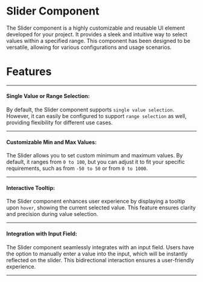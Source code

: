 # Slider Component

The Slider component is a highly customizable and reusable UI element developed for your project. It provides a sleek
and intuitive way to select values within a specified range. This component has been designed to be versatile, allowing
for various configurations and usage scenarios.

# Features

___

#### Single Value or Range Selection:

By default, the Slider component supports `single value selection`. However, it can
easily be configured to support `range selection` as well, providing flexibility for different use cases.
___

#### Customizable Min and Max Values:

The Slider allows you to set custom minimum and maximum values. By default, it ranges
from `0 to 100`, but you can adjust it to fit your specific requirements, such as from `-50 to 50` or from `0 to 1000`.
___

#### Interactive Tooltip:

The Slider component enhances user experience by displaying a tooltip upon `hover`, showing the
current selected value. This feature ensures clarity and precision during value selection.
___

#### Integration with Input Field:

The Slider component seamlessly integrates with an input field. Users have the option to manually enter a value into the
input, which will be instantly reflected on the slider. This bidirectional interaction ensures a user-friendly
experience.
___



